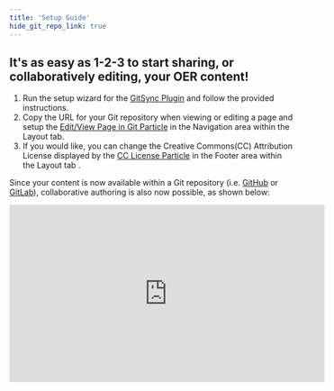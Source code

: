 ```yaml
---
title: 'Setup Guide'
hide_git_repo_link: true
---
```


## It's as easy as 1-2-3 to start sharing, or collaboratively editing, your OER content!

1. Run the setup wizard for the [GitSync Plugin](../../admin/plugins/git-sync) and follow the provided instructions.
2. Copy the URL for your Git repository when viewing or editing a page and setup the [Edit/View Page in Git Particle](../../admin/gantry/configurations/default/layout) in the Navigation area within the Layout tab.
3. If you would like, you can change the Creative Commons(CC) Attribution License displayed by the [CC License Particle](../../admin/gantry/configurations/default/layout) in the Footer area within the Layout tab .

Since your content is now available within a Git repository (i.e. [GitHub](https://github.com/) or [GitLab](https://about.gitlab.com/)), collaborative authoring is also now possible, as shown below:

<iframe width="560" height="315" src="https://www.youtube.com/embed/5AG4DiVw9wM" frameborder="0" allowfullscreen></iframe>
